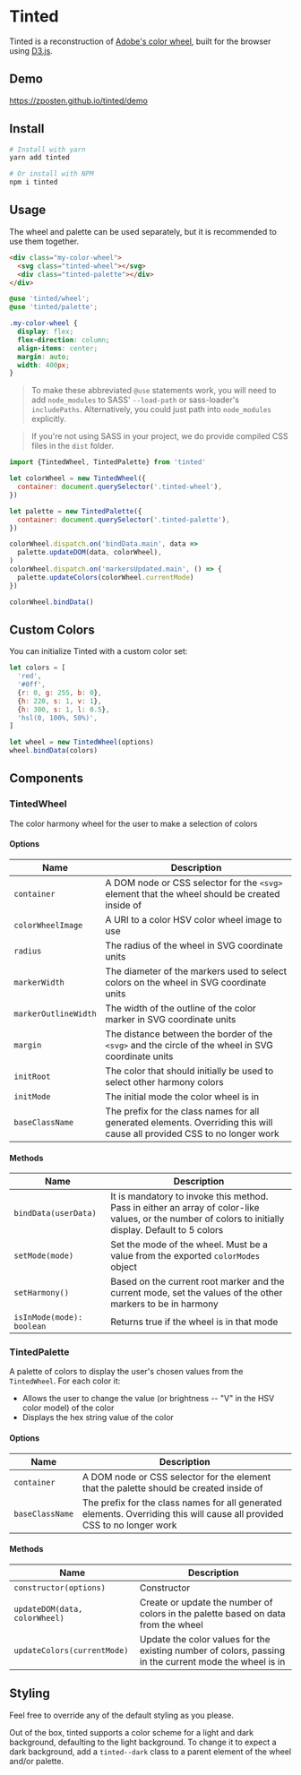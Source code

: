 # Tinted

Tinted is a reconstruction of [Adobe's color wheel](http://color.adobe.com), built for the browser using [D3.js](https://github.com/mbostock/d3).

## Demo

https://zposten.github.io/tinted/demo

## Install

```bash
# Install with yarn
yarn add tinted

# Or install with NPM
npm i tinted
```

## Usage

The wheel and palette can be used separately, but it is recommended to use them together.

```html
<div class="my-color-wheel">
  <svg class="tinted-wheel"></svg>
  <div class="tinted-palette"></div>
</div>
```

```scss
@use 'tinted/wheel';
@use 'tinted/palette';

.my-color-wheel {
  display: flex;
  flex-direction: column;
  align-items: center;
  margin: auto;
  width: 400px;
}
```

> To make these abbreviated `@use` statements work, you will need to add `node_modules` to SASS' `--load-path` or sass-loader's `includePaths`. Alternatively, you could just path into `node_modules` explicitly.

> If you're not using SASS in your project, we do provide compiled CSS files in the `dist` folder.

```js
import {TintedWheel, TintedPalette} from 'tinted'

let colorWheel = new TintedWheel({
  container: document.querySelector('.tinted-wheel'),
})

let palette = new TintedPalette({
  container: document.querySelector('.tinted-palette'),
})

colorWheel.dispatch.on('bindData.main', data =>
  palette.updateDOM(data, colorWheel),
)
colorWheel.dispatch.on('markersUpdated.main', () => {
  palette.updateColors(colorWheel.currentMode)
})

colorWheel.bindData()
```

## Custom Colors

You can initialize Tinted with a custom color set:

```js
let colors = [
  'red',
  '#0ff',
  {r: 0, g: 255, b: 0},
  {h: 220, s: 1, v: 1},
  {h: 300, s: 1, l: 0.5},
  'hsl(0, 100%, 50%)',
]

let wheel = new TintedWheel(options)
wheel.bindData(colors)
```

## Components

### TintedWheel

The color harmony wheel for the user to make a selection of colors

#### Options

| Name                 | Description                                                                                                              |
| -------------------- | ------------------------------------------------------------------------------------------------------------------------ |
| `container`          | A DOM node or CSS selector for the `<svg>` element that the wheel should be created inside of                            |
| `colorWheelImage`    | A URI to a color HSV color wheel image to use                                                                            |
| `radius`             | The radius of the wheel in SVG coordinate units                                                                          |
| `markerWidth`        | The diameter of the markers used to select colors on the wheel in SVG coordinate units                                   |
| `markerOutlineWidth` | The width of the outline of the color marker in SVG coordinate units                                                     |
| `margin`             | The distance between the border of the `<svg>` and the circle of the wheel in SVG coordinate units                       |
| `initRoot`           | The color that should initially be used to select other harmony colors                                                   |
| `initMode`           | The initial mode the color wheel is in                                                                                   |
| `baseClassName`      | The prefix for the class names for all generated elements. Overriding this will cause all provided CSS to no longer work |

#### Methods

| Name                      | Description                                                                                                                                            |
| ------------------------- | ------------------------------------------------------------------------------------------------------------------------------------------------------ |
| `bindData(userData)`      | It is mandatory to invoke this method. Pass in either an array of color-like values, or the number of colors to initially display. Default to 5 colors |
| `setMode(mode)`           | Set the mode of the wheel. Must be a value from the exported `colorModes` object                                                                       |
| `setHarmony()`            | Based on the current root marker and the current mode, set the values of the other markers to be in harmony                                            |
| `isInMode(mode): boolean` | Returns true if the wheel is in that mode                                                                                                              |

### TintedPalette

A palette of colors to display the user's chosen values from the `TintedWheel`. For each color it:

- Allows the user to change the value (or brightness -- "V" in the HSV color model) of the color
- Displays the hex string value of the color

#### Options

| Name            | Description                                                                                                              |
| --------------- | ------------------------------------------------------------------------------------------------------------------------ |
| `container`     | A DOM node or CSS selector for the element that the palette should be created inside of                                  |
| `baseClassName` | The prefix for the class names for all generated elements. Overriding this will cause all provided CSS to no longer work |

#### Methods

| Name                          | Description                                                                                            |
| ----------------------------- | ------------------------------------------------------------------------------------------------------ |
| `constructor(options)`        | Constructor                                                                                            |
| `updateDOM(data, colorWheel)` | Create or update the number of colors in the palette based on data from the wheel                      |
| `updateColors(currentMode)`   | Update the color values for the existing number of colors, passing in the current mode the wheel is in |

## Styling

Feel free to override any of the default styling as you please.

Out of the box, tinted supports a color scheme for a light and dark background, defaulting to the light background. To change it to expect a dark background, add a `tinted--dark` class to a parent element of the wheel and/or palette.
